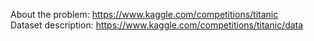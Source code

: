 About the problem: https://www.kaggle.com/competitions/titanic
<br />Dataset description: https://www.kaggle.com/competitions/titanic/data
